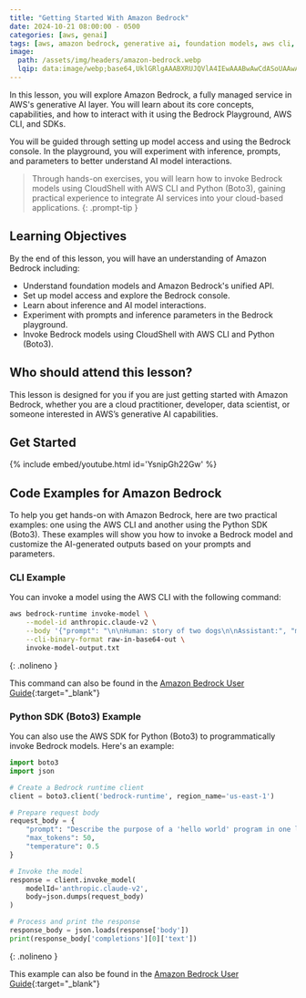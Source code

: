 ```yaml
---
title: "Getting Started With Amazon Bedrock"
date: 2024-10-21 08:00:00 - 0500
categories: [aws, genai]
tags: [aws, amazon bedrock, generative ai, foundation models, aws cli, boto3, aws cloudshell, inference,]
image: 
  path: /assets/img/headers/amazon-bedrock.webp
  lqip: data:image/webp;base64,UklGRlgAAABXRUJQVlA4IEwAAABwAwCdASoUAAwAPzmGuVOvKSWisAgB4CcJQCDALiAKbDfv3YAA/u4eSm7pZHs1/W+VWOcDzSSMvggVzP1wtw/dsMdAQSVFxXpzogAA
---
```


In this lesson, you will explore Amazon Bedrock, a fully managed service in AWS's generative AI layer. You will learn about its core concepts, capabilities, and how to interact with it using the Bedrock Playground, AWS CLI, and SDKs.

You will be guided through setting up model access and using the Bedrock console. In the playground, you will experiment with inference, prompts, and parameters to better understand AI model interactions.

> Through hands-on exercises, you will learn how to invoke Bedrock models using CloudShell with AWS CLI and Python (Boto3), gaining practical experience to integrate AI services into your cloud-based applications.
{: .prompt-tip }


## Learning Objectives
By the end of this lesson, you will have an understanding of Amazon Bedrock including:
- Understand foundation models and Amazon Bedrock's unified API.
- Set up model access and explore the Bedrock console.
- Learn about inference and AI model interactions.
- Experiment with prompts and inference parameters in the Bedrock playground.
- Invoke Bedrock models using CloudShell with AWS CLI and Python (Boto3).

## Who should attend this lesson?
This lesson is designed for you if you are just getting started with Amazon Bedrock, whether you are a cloud practitioner, developer, data scientist, or someone interested in AWS’s generative AI capabilities.

## Get Started
{% include embed/youtube.html id='YsnipGh22Gw' %}

## Code Examples for Amazon Bedrock
To help you get hands-on with Amazon Bedrock, here are two practical examples: one using the AWS CLI and another using the Python SDK (Boto3). These examples will show you how to invoke a Bedrock model and customize the AI-generated outputs based on your prompts and parameters.

### CLI Example
You can invoke a model using the AWS CLI with the following command:

```bash
aws bedrock-runtime invoke-model \
    --model-id anthropic.claude-v2 \
    --body '{"prompt": "\n\nHuman: story of two dogs\n\nAssistant:", "max_tokens_to_sample" : 300}' \
    --cli-binary-format raw-in-base64-out \
    invoke-model-output.txt
```
{: .nolineno }

This command can also be found in the [Amazon Bedrock User Guide](https://docs.aws.amazon.com/bedrock/latest/userguide/inference-invoke.html){:target="_blank"}

### Python SDK (Boto3) Example
You can also use the AWS SDK for Python (Boto3) to programmatically invoke Bedrock models. Here's an example:

```python
import boto3
import json

# Create a Bedrock runtime client
client = boto3.client('bedrock-runtime', region_name='us-east-1')

# Prepare request body
request_body = {
    "prompt": "Describe the purpose of a 'hello world' program in one line.",
    "max_tokens": 50,
    "temperature": 0.5
}

# Invoke the model
response = client.invoke_model(
    modelId='anthropic.claude-v2',
    body=json.dumps(request_body)
)

# Process and print the response
response_body = json.loads(response['body'])
print(response_body['completions'][0]['text'])
```
{: .nolineno }

This example can also be found in the [Amazon Bedrock User Guide](https://docs.aws.amazon.com/bedrock/latest/userguide/bedrock-runtime_example_bedrock-runtime_InvokeModel_AnthropicClaude_section.html){:target="_blank"}